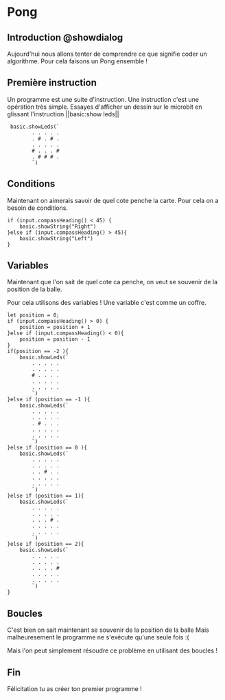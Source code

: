 # Pong

## Introduction @showdialog
Aujourd'hui nous allons tenter de comprendre ce que signifie
coder un algorithme.
Pour cela faisons un Pong ensemble !


## Première instruction
Un programme est une suite d'instruction. Une instruction
c'est une opération très simple. Essayes d'afficher un dessin
sur le microbit en glissant l'instruction ||basic:show leds||
```blocks
 basic.showLeds(`
        . . . . .
        . # . # .
        . . . . .
        # . . . #
        . # # # .
        `)
```


## Conditions

Maintenant on aimerais savoir de quel cote penche la carte.
Pour cela on a besoin de conditions.

```blocks
if (input.compassHeading() < 45) {
	basic.showString("Right")
}else if (input.compassHeading() > 45){
    basic.showString("Left")
}
```

## Variables

Maintenant que l'on sait de quel cote ca penche,
on veut se souvenir de la position de la balle.

Pour cela utilisons des variables !
Une variable c'est comme un coffre.

```blocks
let position = 0;
if (input.compassHeading() > 0) {
    position = position + 1
}else if (input.compassHeading() < 0){
    position = position - 1
}
if(position == -2 ){
    basic.showLeds(`
        . . . . .
        . . . . .
        # . . . .
        . . . . .
        . . . . .
        `)
}else if (position == -1 ){
    basic.showLeds(`
        . . . . .
        . . . . .
        . # . . .
        . . . . .
        . . . . .
        `)
}else if (position == 0 ){
    basic.showLeds(`
        . . . . .
        . . . . .
        . . # . .
        . . . . .
        . . . . .
        `)
}else if (position == 1){
    basic.showLeds(`
        . . . . .
        . . . . .
        . . . # .
        . . . . .
        . . . . .
        `)
}else if (position == 2){
    basic.showLeds(`
        . . . . .
        . . . . .
        . . . . #
        . . . . .
        . . . . .
        `)
}
```


## Boucles
C'est bien on sait maintenant se souvenir de la position de la balle
Mais malheuresement le programme ne s'exécute qu'une seule fois :(

Mais l'on peut simplement résoudre ce problème en utilisant des boucles !



## Fin

Félicitation tu as créer ton premier programme !

